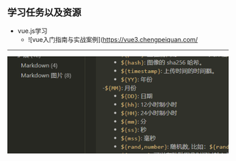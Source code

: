## 学习任务以及资源  

- vue.js学习 
  - ![vue入门指南与实战案例](https://vue3.chengpeiquan.com/  


---
![图 6](images/299968ec206ff1f936e64c65e6cd4d2b4e2f715f3d57d7e748e5c5f9cde9eda9.png)  

